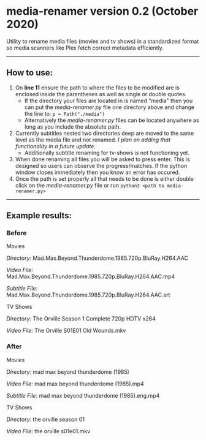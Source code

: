 # media-renamer version 0.2 (October 2020)
Utility to rename media files (movies and tv shows) in a standardized format so media scanners like Plex fetch correct metadata efficiently.

---

## How to use:
1. On **line 11** ensure the path to where the files to be modified are is enclosed inside the parentheses as well as single or double quotes.
   - If the directory your files are located in is named "media" then you can put the *media-renamer.py* file one directory above and change the line to: `p = Path("./media")`
   - Alternatively the *media-renamer.py* files can be located anywhere as long as you include the absolute path.
2. Currently subtitles nested two directories deep are moved to the same level as the media file and not renamed. *I plan on adding that functionality in a future update.*
   - Additionally subtitle renaming for tv-shows is not functioning yet.
3. When done renaming all files you will be asked to press enter. This is designed so users can observe the progress/matches. If the python window closes immediately then you know an error has occured.
4. Once the path is set properly all that needs to be done is either double click on the *media-renamer.py* file or run `python3 <path to media-renamer.py>`
---
## Example results:
### Before

Movies

*Directory:* Mad.Max.Beyond.Thunderdome.1985.720p.BluRay.H264.AAC

*Video File:* Mad.Max.Beyond.Thunderdome.1985.720p.BluRay.H264.AAC.mp4

*Subtitle File:* Mad.Max.Beyond.Thunderdome.1985.720p.BluRay.H264.AAC.srt

TV Shows

*Directory:* The Orville Season 1 Complete 720p HDTV x264

*Video File:* The Orville S01E01 Old Wounds.mkv

### After

Movies

*Directory:* mad max beyond thunderdome (1985)

*Video File:* mad max beyond thunderdome (1985).mp4

*Subtitle File:* mad max beyond thunderdome (1985).eng.mp4

TV Shows

*Directory:* the orville season 01

*Video File:* the orville s01e01.mkv
